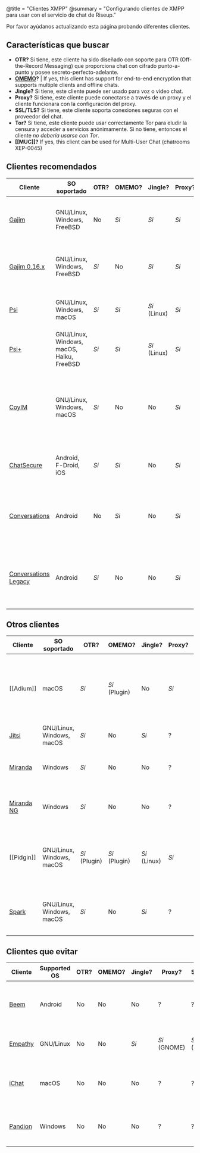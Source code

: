 @title = "Clientes XMPP"
@summary = "Configurando clientes de XMPP para usar con el servicio de chat de Riseup."

<p class=“alert alert-info”>Por favor ayúdanos actualizando esta página probando diferentes clientes.</p>

## Características que buscar

- **OTR?** Si tiene, este cliente ha sido diseñado con soporte para OTR (Off-the-Record Messaging) que proporciona chat con cifrado punto-a-punto y posee secreto-perfecto-adelante.
- **[OMEMO](https://conversations.im/omemo/)?** | If yes, this client has support for end-to-end encryption that supports multiple clients and offline chats.
- **Jingle?** Si tiene, este cliente puede ser usado para voz o video chat.
- **Proxy?** Si tiene, este cliente puede conectarse a través de un proxy y el cliente funcionara con la configuración del proxy.
- **SSL/TLS?** Si tiene, este cliente soporta conexiones seguras con el proveedor del chat.
- **Tor?** Si tiene, este cliente puede usar correctamente Tor para eludir la censura y acceder a servicios anónimamente. Si no tiene, entonces el cliente *no debería usarse con Tor*.
- **[[MUC]]?** If yes, this client can be used for Multi-User Chat (chatrooms XEP-0045)

## Clientes recomendados

| Cliente                                          | SO soportado                              | OTR? | OMEMO? | Jingle?      | Proxy? | SSL/TLS? | Tor? | MUC? | Comentarios                                                                                      |
|--------------------------------------------------|-------------------------------------------|------|--------|--------------|--------|----------|------|------|--------------------------------------------------------------------------------------------------  |
| [Gajim](https://gajim.org)                       | GNU/Linux, Windows, FreeBSD               | No   | *Si*   | *Si*         | *Si*   | *Si*     | *Si* | *Si* | Código abierto. Buen cliente de XMPP escrito en python.                                          |
| [Gajim 0.16.x](https://gajim.org)                | GNU/Linux, Windows, FreeBSD               | *Si* | No     | *Si*         | *Si*   | *Si*     | *Si* | *Si* | Código abierto. Buen cliente de XMPP escrito en python.                                          |
| [Psi](https://psi-im.org)                        | GNU/Linux, Windows, macOS                 | *Si* | *Si*   | *Si* (Linux) | *Si*   | *Si*     | *Si* | *Si* | Código abierto. Aplicación nativa estable.                                                       |
| [Psi+](https://psi-plus.com)                     | GNU/Linux, Windows, macOS, Haiku, FreeBSD | *Si* | *Si*   | *Si* (Linux) | *Si*   | *Si*     | *Si* | *Si* | Código abierto. Aplicación nativa estable.                                                       |
| [CoyIM](https://coy.im)                          | GNU/Linux, Windows, macOS                 | *Si* | No     | No           | *Si*   | *Si*     | *Si* | No   | Open source. Secure-by-default chat client for GNOME. Has built-in support for Tor, OTR and TLS. |
| [ChatSecure](https://chatsecure.org)             | Android, F-Droid, iOS                     | *Si* | *Si*   | No           | *Si*   | *Si*     | *Si* | ?    | Código abierto. Soporte nativo de Tor.                                                           |
| [Conversations](https://conversations.im)        | Android                                   | No   | *Si*   | No           | *Si*   | *Si*     | *Si* | *Si* | Open source. A very good chat client for Android. Supports encrypted group chats!                |
| [Conversations Legacy](https://conversations.im) | Android                                   | *Si* | No     | No           | *Si*   | *Si*     | *Si* | *Si* | Open source. A very good chat client for Android. Supports encrypted group chats!                |

## Otros clientes

| Cliente                                             | SO soportado              | OTR?          | OMEMO?        | Jingle?      | Proxy? | SSL/TLS? | Tor?    | MUC? | Comentarios                                                                                                                |
|-----------------------------------------------------|---------------------------|---------------|---------------|--------------|--------|----------|---------|------|----------------------------------------------------------------------------------------------------------------------------|
| [[Adium]]                                               | macOS                     | *Si*          | *Si* (Plugin) | No           | *Si*   | *Si*     | Parcial | ?    | Código abierto. Buena integración de Pidgin para Mac, pero rara vez actualiza libpurple. Fuga de información de DNS y URL. |
| [Jitsi](https://jitsi.org)                          | GNU/Linux, Windows, macOS | *Si*          | No            | *Si*         | ?      | ?        | ?       | ?    | Código abierto. Escrito en Java.                                                                                           |
| [Miranda](https://miranda-im.org)                   | Windows                   | *Si*          | No            | No           | ?      | ?        | ?       | ?    | Código abierto. Cliente estable con muchos plugins.                                                                        |
| [Miranda NG](https://miranda-ng.org)                | Windows                   | *Si*          | No            | No           | ?      | ?        | ?       | ?    | Código abierto. Cliente estable con muchos plugins.                                                                        |
| [[Pidgin]]                                              | GNU/Linux, Windows, macOS | *Si* (Plugin) | *Si* (Plugin) | *Si* (Linux) | *Si*   | *Si*     | *Si*    | ?    | Código abierto. Estable con muchas características. Utilice la versión más actual.                                         |
| [Spark](https://igniterealtime.org/projects/spark/) | GNU/Linux, Windows, macOS | *Si*          | No            | *Si*         | ?      | ?        | ?       | ?    | Codigo abierto. Alguien lo ha probado? Escrito en Java.                                                                    |

## Clientes que evitar

| Cliente                                   | Supported OS | OTR? | OMEMO? | Jingle? | Proxy?       | SSL/TLS?     | Tor? | MUC? | Comentarioss                                                                  |
|-------------------------------------------|--------------|------|--------|---------|--------------|--------------|------|------|-------------------------------------------------------------------------------|
| [Beem](https://beem-project.com)          | Android      | No   | No     | No      | ?            | ?            | ?    | ?    | Código abierto. App estable nativa para android. No soporta salas.            |
| [Empathy](https://live.gnome.org/Empathy) | GNU/Linux    | No   | No     | *Si*    | *Si* (GNOME) | *Si* (GNOME) | ?    | ?    | Código abierto. Estable y fácil de usar.                                      |
| [iChat](https://www.apple.com)            | macOS        | No   | No     | No      | ?            | ?            | ?    | ?    | Aplicación integrada de chat de Apple tiene soporte para XMPP, pero limitado. |
| [Pandion](https://pandion.im)             | Windows      | No   | No     | No      | ?            | ?            | ?    | ?    | Código abierto. Buen cliente estable de XMPP en windows.                      |
